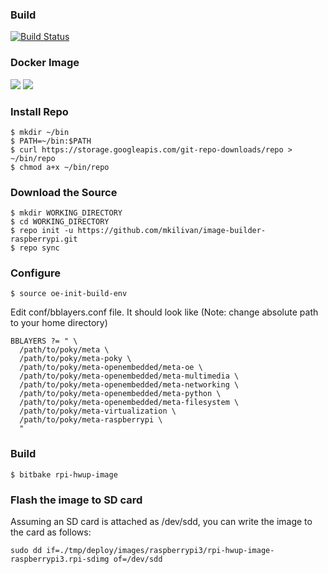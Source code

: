 ### Build
[![Build
Status](https://travis-ci.org/mkilivan/image-builder-raspberrypi.svg?branch=master)](https://travis-ci.org/mkilivan/image-builder-raspberrypi)

### Docker Image
[![](https://images.microbadger.com/badges/image/mkilivan/image-builder-raspberrypi.svg)](https://microbadger.com/images/mkilivan/image-builder-raspberrypi
"Get your own image badge on microbadger.com")
[![](https://images.microbadger.com/badges/version/mkilivan/image-builder-raspberrypi.svg)](https://microbadger.com/images/mkilivan/image-builder-raspberrypi
"Get your own version badge on microbadger.com")

### Install Repo
```
$ mkdir ~/bin
$ PATH=~/bin:$PATH
$ curl https://storage.googleapis.com/git-repo-downloads/repo > ~/bin/repo
$ chmod a+x ~/bin/repo
```
### Download the Source
```
$ mkdir WORKING_DIRECTORY
$ cd WORKING_DIRECTORY
$ repo init -u https://github.com/mkilivan/image-builder-raspberrypi.git
$ repo sync
```
### Configure
```
$ source oe-init-build-env 
```
Edit conf/bblayers.conf file. It should look like (Note: change absolute path to your home directory) 
```
BBLAYERS ?= " \
  /path/to/poky/meta \
  /path/to/poky/meta-poky \
  /path/to/poky/meta-openembedded/meta-oe \
  /path/to/poky/meta-openembedded/meta-multimedia \
  /path/to/poky/meta-openembedded/meta-networking \
  /path/to/poky/meta-openembedded/meta-python \
  /path/to/poky/meta-openembedded/meta-filesystem \
  /path/to/poky/meta-virtualization \
  /path/to/poky/meta-raspberrypi \
  "
```
### Build
```
$ bitbake rpi-hwup-image
````
### Flash the image to SD card
Assuming an SD card is attached as /dev/sdd, you can write the image to the card as follows:
```
sudo dd if=./tmp/deploy/images/raspberrypi3/rpi-hwup-image-raspberrypi3.rpi-sdimg of=/dev/sdd
```
